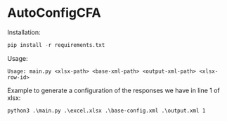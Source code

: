 AutoConfigCFA
========

Installation:

```python
pip install -r requirements.txt
```
Usage:

```Usage: main.py <xlsx-path> <base-xml-path> <output-xml-path> <xlsx-row-id>```
  
Example to generate a configuration of the responses we have in line 1 of xlsx:
  
```python3 .\main.py .\excel.xlsx .\base-config.xml .\output.xml 1```
